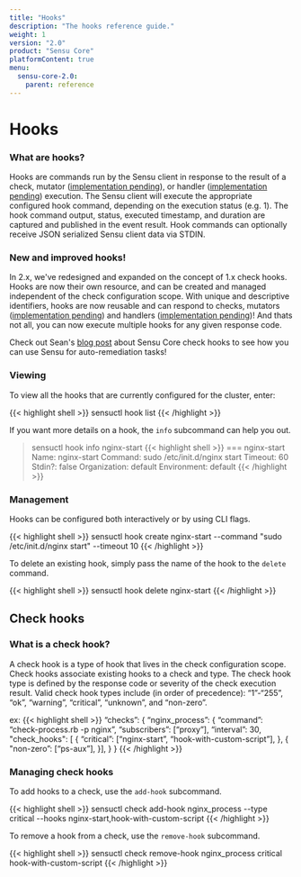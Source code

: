 ```yaml
---
title: "Hooks"
description: "The hooks reference guide."
weight: 1
version: "2.0"
product: "Sensu Core"
platformContent: true
menu:
  sensu-core-2.0:
    parent: reference
---
```


# Hooks

### What are hooks?

Hooks are commands run by the Sensu client in response to the result of a check, mutator ([implementation pending](https://github.com/sensu/sensu-go/issues/701)), or handler ([implementation pending](https://github.com/sensu/sensu-go/issues/702)) execution. The Sensu client will execute the appropriate configured hook command, depending on the execution status (e.g. 1). The hook command output, status, executed timestamp, and duration are captured and published in the event result. Hook commands can optionally receive JSON serialized Sensu client data via STDIN.

### New and improved hooks!

In 2.x, we've redesigned and expanded on the concept of 1.x check hooks. Hooks are now their own resource, and can be created and managed independent of the check configuration scope. With unique and descriptive identifiers, hooks are now reusable and can respond to checks, mutators ([implementation pending](https://github.com/sensu/sensu-go/issues/701)) and handlers ([implementation pending](https://github.com/sensu/sensu-go/issues/702))! And thats not all, you can now execute multiple hooks for any given response code.

Check out Sean's [blog post](https://blog.sensuapp.org/using-check-hooks-a739a362961f) about Sensu Core check hooks to see how you can use Sensu for auto-remediation tasks!

### Viewing

To view all the hooks that are currently configured for the cluster, enter:

{{< highlight shell >}}
sensuctl hook list
{{< /highlight >}}

If you want more details on a hook, the `info` subcommand can help you out.

> sensuctl hook info nginx-start
{{< highlight shell >}}
=== nginx-start
Name:           nginx-start
Command:        sudo /etc/init.d/nginx start
Timeout:        60
Stdin?:         false
Organization:   default
Environment:    default
{{< /highlight >}}

### Management

Hooks can be configured both interactively or by using CLI flags.

{{< highlight shell >}}
sensuctl hook create nginx-start --command "sudo /etc/init.d/nginx start" --timeout 10
{{< /highlight >}}

To delete an existing hook, simply pass the name of the hook to the `delete` command.

{{< highlight shell >}}
sensuctl hook delete nginx-start
{{< /highlight >}}

## Check hooks

### What is a check hook?

A check hook is a type of hook that lives in the check configuration scope. Check hooks associate existing hooks to a check and type. The check hook type is defined by the response code or severity of the check execution result. Valid check hook types include (in order of precedence): “1”-“255”, “ok”, “warning”, “critical”, “unknown”, and “non-zero”.

ex:
{{< highlight shell >}}
“checks”: {
    “nginx_process”: {
        “command”: “check-process.rb -p nginx”,
        “subscribers”: [“proxy”],
        “interval”: 30,
        "check_hooks": [
        {
            “critical”: [“nginx-start”, “hook-with-custom-script”],
        },
        {
            "non-zero”: [“ps-aux”],
        }],
    }
}
{{< /highlight >}}

### Managing check hooks

To add hooks to a check, use the `add-hook` subcommand.

{{< highlight shell >}}
sensuctl check add-hook nginx_process --type critical --hooks nginx-start,hook-with-custom-script
{{< /highlight >}}

To remove a hook from a check, use the `remove-hook` subcommand.

{{< highlight shell >}}
sensuctl check remove-hook nginx_process critical hook-with-custom-script
{{< /highlight >}}
